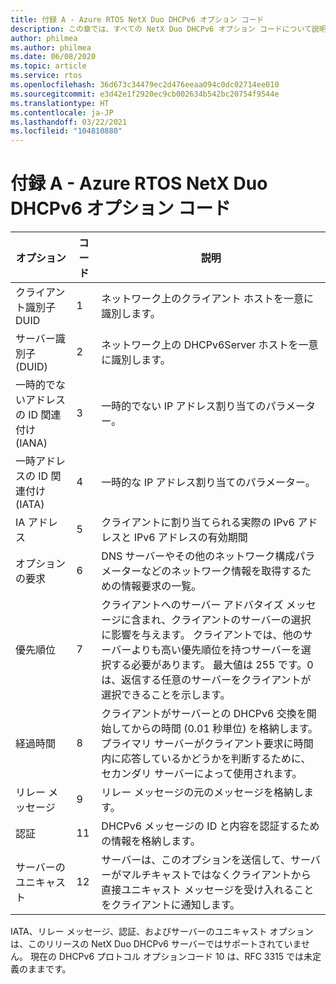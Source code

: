 ```yaml
---
title: 付録 A - Azure RTOS NetX Duo DHCPv6 オプション コード
description: この章では、すべての NetX Duo DHCPv6 オプション コードについて説明します
author: philmea
ms.author: philmea
ms.date: 06/08/2020
ms.topic: article
ms.service: rtos
ms.openlocfilehash: 36d673c34479ec2d476eeaa094c0dc02714ee010
ms.sourcegitcommit: e3d42e1f2920ec9cb002634b542bc20754f9544e
ms.translationtype: HT
ms.contentlocale: ja-JP
ms.lasthandoff: 03/22/2021
ms.locfileid: "104810880"
---
```

# <a name="appendix-a--azure-rtos-netx-duo-dhcpv6-option-codes"></a>付録 A - Azure RTOS NetX Duo DHCPv6 オプション コード

| オプション              | コード            | 説明 |
| ------------------- | ------------------- | --------------- |
| クライアント識別子 DUID | 1 | ネットワーク上のクライアント ホストを一意に識別します。 |
| サーバー識別子 (DUID) | 2 | ネットワーク上の DHCPv6Server ホストを一意に識別します。 |
| 一時的でないアドレスの ID 関連付け (IANA) | 3 | 一時的でない IP アドレス割り当てのパラメーター。 |
| 一時アドレスの ID 関連付け (IATA) | 4 | 一時的な IP アドレス割り当てのパラメーター。 |
| IA アドレス | 5 | クライアントに割り当てられる実際の IPv6 アドレスと IPv6 アドレスの有効期間 |
| オプションの要求 | 6 | DNS サーバーやその他のネットワーク構成パラメーターなどのネットワーク情報を取得するための情報要求の一覧。 |
| 優先順位 | 7 | クライアントへのサーバー アドバタイズ メッセージに含まれ、クライアントのサーバーの選択に影響を与えます。 クライアントでは、他のサーバーよりも高い優先順位を持つサーバーを選択する必要があります。 最大値は 255 です。0 は、返信する任意のサーバーをクライアントが選択できることを示します。 |
| 経過時間 | 8 | クライアントがサーバーとの DHCPv6 交換を開始してからの時間 (0.01 秒単位) を格納します。 プライマリ サーバーがクライアント要求に時間内に応答しているかどうかを判断するために、セカンダリ サーバーによって使用されます。 |
| リレー メッセージ | 9 | リレー メッセージの元のメッセージを格納します。 | 
| 認証 | 11 | DHCPv6 メッセージの ID と内容を認証するための情報を格納します。 |
| サーバーのユニキャスト | 12 | サーバーは、このオプションを送信して、サーバーがマルチキャストではなくクライアントから直接ユニキャスト メッセージを受け入れることをクライアントに通知します。 |

IATA、リレー メッセージ、認証、およびサーバーのユニキャスト オプションは、このリリースの NetX Duo DHCPv6 サーバーではサポートされていません。 現在の DHCPv6 プロトコル オプションコード 10 は、RFC 3315 では未定義のままです。